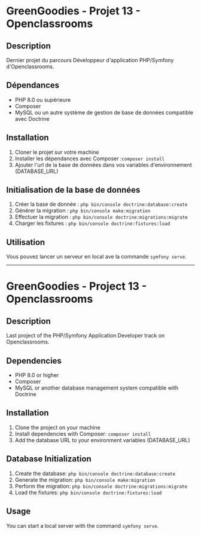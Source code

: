 # GreenGoodies - Projet 13 - Openclassrooms

## Description

Dernier projet du parcours Développeur d'application PHP/Symfony d'Openclassrooms.

## Dépendances

- PHP 8.0 ou supérieure
- Composer
- MySQL ou un autre système de gestion de base de données compatible avec Doctrine

## Installation

1. Cloner le projet sur votre machine
2. Installer les dépendances avec Composer :```composer install```
3. Ajouter l'url de la base de données dans vos variables d'environnement (DATABASE_URL)

## Initialisation de la base de données

1. Créer la base de donnée :
   ```php bin/console doctrine:database:create```
2. Générer la migration :
   ```php bin/console make:migration```
3. Effectuer la migration :
   ```php bin/console doctrine:migrations:migrate```
4. Charger les fixtures :
   ```php bin/console doctrine:fixtures:load```

## Utilisation

Vous pouvez lancer un serveur en local ave la commande ```symfony serve```.

------------------------------------------------------------------------------------------------------------------------

# GreenGoodies - Project 13 - Openclassrooms

## Description

Last project of the PHP/Symfony Application Developer track on Openclassrooms.

## Dependencies

- PHP 8.0 or higher
- Composer
- MySQL or another database management system compatible with Doctrine

## Installation

1. Clone the project on your machine
2. Install dependencies with Composer: ```composer install```
3. Add the database URL to your environment variables (DATABASE_URL)

## Database Initialization

1. Create the database:
   ```php bin/console doctrine:database:create```
2. Generate the migration:
   ```php bin/console make:migration```
3. Perform the migration:
   ```php bin/console doctrine:migrations:migrate```
4. Load the fixtures:
   ```php bin/console doctrine:fixtures:load```

## Usage

You can start a local server with the command ```symfony serve```.


